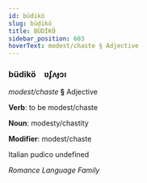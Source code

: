 ```yaml
---
id: büdikö
slug: büdikö
title: BÜDİKÖ
sidebar_position: 603
hoverText: modest/chaste § Adjective
---
```


### büdikö&emsp;<span kind="abugida">ʋʄʌɟɔı</span>

*modest/chaste* **§** Adjective

**Verb**: to be modest/chaste

**Noun**: modesty/chastity

**Modifier**: modest/chaste

Italian pudico undefined

*Romance Language Family*